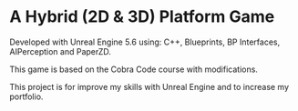 # A Hybrid (2D & 3D) Platform Game

Developed with Unreal Engine 5.6 using: C++, Blueprints, BP Interfaces, AIPerception and PaperZD.

This game is based on the Cobra Code course with modifications.

This project is for improve my skills with Unreal Engine and to increase my portfolio.
